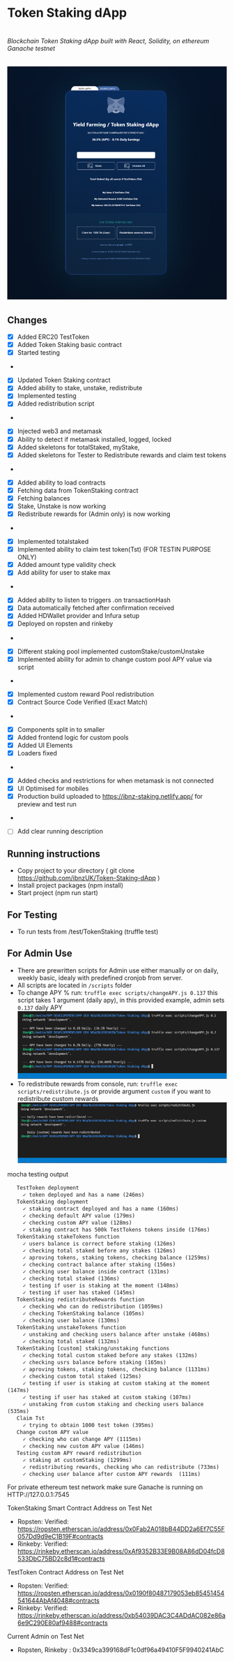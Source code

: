 
# Token Staking dApp <h1>



###### Blockchain Token Staking dApp built with React, Solidity, on ethereum Ganache testnet <h6>


![Preview](src/assets/screenshot.png)
- 


## Changes
- [x] Added ERC20 TestToken 
- [x] Added Token Staking basic contract
- [x] Started testing 
* 
- [x] Updated Token Staking contract
- [x] Added ability to stake, unstake, redistribute
- [x] Implemented testing 
- [x] Added redistribution script
* 
- [x] Injected web3 and metamask
- [x] Ability to detect if metamask installed, logged, locked
- [x] Added skeletons for totalStaked, myStake, 
- [x] Added skeletons for Tester to Redistribute rewards and claim test tokens
* 
- [x] Added ability to load contracts
- [x] Fetching data from TokenStaking contract
- [x] Fetching balances
- [x] Stake, Unstake is now working
- [x] Redistribute rewards for (Admin only) is now working
* 
- [x] Implemented totalstaked
- [x] Implemented ability to claim test token(Tst) (FOR TESTIN PURPOSE ONLY)
- [x] Added amount type validity check
- [x] Add ability for user to stake max 
* 
- [x] Added ability to listen to triggers .on transactionHash
- [x] Data automatically fetched after confirmation received
- [x] Added HDWallet provider and Infura setup
- [x] Deployed on ropsten and rinkeby
* 
- [x] Different staking pool implemented customStake/customUnstake
- [x] Implemented ability for admin to change custom pool APY value via script
* 
- [x] Implemented custom reward Pool redistribution
- [x] Contract Source Code Verified (Exact Match)
* 
- [x] Components split in to smaller
- [x] Added frontend logic for custom pools
- [x] Added UI Elements
- [x] Loaders fixed
* 
- [x] Added checks and restrictions for when metamask is not connected
- [x] UI Optimised for mobiles
- [x] Production build uploaded to https://ibnz-staking.netlify.app/ for preview and test run
* 
- [ ] Add clear running description




## Running instructions
* Copy project to your directory ( git clone https://github.com/ibnzUK/Token-Staking-dApp )
* Install project packages (npm install)
* Start project (npm run start)

## For Testing
* To run tests from /test/TokenStaking (truffle test)
 
## For Admin Use
* There are prewritten scripts for Admin use either manually or on daily, weekly basic, idealy with predefined cronjob from server.
* All scripts are located in `/scripts` folder
* To change APY % run: ```truffle exec scripts/changeAPY.js 0.137``` this script takes 1 argument (daily apy),  in this provided example, admin sets `0.137` daily APY 
 ![Preview](src/assets/screenshot2.png)
* To redistribute rewards from console, run: ```truffle exec scripts/redistribute.js``` or provide argument `custom` if you want to redistribute custom rewards
  ![Preview](src/assets/screenshot3.png)


mocha testing output
 ``` Contract: TokenStaking
    TestToken deployment
      ✓ token deployed and has a name (246ms)
    TokenStaking deployment
      ✓ staking contract deployed and has a name (160ms)
      ✓ checking default APY value (179ms)
      ✓ checking custom APY value (128ms)
      ✓ staking contract has 500k TestTokens tokens inside (176ms)
    TokenStaking stakeTokens function
      ✓ users balance is correct before staking (126ms)
      ✓ checking total staked before any stakes (126ms)
      ✓ aproving tokens, staking tokens, checking balance (1259ms)
      ✓ checking contract balance after staking (156ms)
      ✓ checking user balance inside contract (131ms)
      ✓ checking total staked (136ms)
      ✓ testing if user is staking at the moment (148ms)
      ✓ testing if user has staked (145ms)
    TokenStaking redistributeRewards function
      ✓ checking who can do redistribution (1059ms)
      ✓ checking TokenStaking balance (105ms)
      ✓ checking user balance (130ms)
    TokenStaking unstakeTokens function
      ✓ unstaking and checking users balance after unstake (468ms)
      ✓ checking total staked (132ms)
    TokenStaking [custom] staking/unstaking functions
      ✓ checking total custom staked before any stakes (132ms)
      ✓ checking usrs balance before staking (165ms)
      ✓ aproving tokens, staking tokens, checking balance (1131ms)
      ✓ checking custom total staked (125ms)
      ✓ testing if user is staking at custom staking at the moment (147ms)
      ✓ testing if user has staked at custom staking (107ms)
      ✓ unstaking from custom staking and checking users balance  (535ms)
    Claim Tst
      ✓ trying to obtain 1000 test token (395ms)
    Change custom APY value
      ✓ checking who can change APY (1115ms)
      ✓ checking new custom APY value (146ms)
    Testing custom APY reward redistribution
      ✓ staking at customStaking (1299ms)
      ✓ redistributing rewards, checking who can redistribute (733ms)
      ✓ checking user balance after custom APY rewards  (111ms)
```      


For private ethereum test network make sure Ganache is running on HTTP://127.0.0.1:7545


TokenStaking Smart Contract Address on Test Net
* Ropsten: Verified: https://ropsten.etherscan.io/address/0x0Fab2A018bB44DD2a6Ef7C55F057Dd9d9eC1B19F#contracts
* Rinkeby: Verified: https://rinkeby.etherscan.io/address/0xAf9352B33E9B08A86dD04fcD8533DbC75BD2c8d1#contracts

TestToken Contract Address on Test Net
* Ropsten: Verified: https://ropsten.etherscan.io/address/0x0190f80487179053eb85451454541644AbAf4048#contracts
* Rinkeby: Verified: https://rinkeby.etherscan.io/address/0xb54039DAC3C4ADdAC082e86a6e9C290E80af9488#contracts


Current Admin on Test Net
* Ropsten, Rinkeby : 0x3349ca399168dF1c0df96a49410F5F9940241AbC
